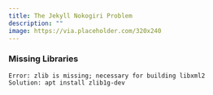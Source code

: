 ```yaml
---
title: The Jekyll Nokogiri Problem
description: ""
image: https://via.placeholder.com/320x240
---
```


### Missing Libraries

```
Error: zlib is missing; necessary for building libxml2
Solution: apt install zlib1g-dev
```
